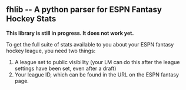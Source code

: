 fhlib -- A python parser for ESPN Fantasy Hockey Stats
------------------------------------------------------

**This library is still in progress. It does not work yet.**

To get the full suite of stats available to you about your ESPN fantasy
hockey league, you need two things:

1) A league set to public visibility (your LM can do this after the league settings have been set, even after a draft)
2) Your league ID, which can be found in the URL on the ESPN fantasy page.
